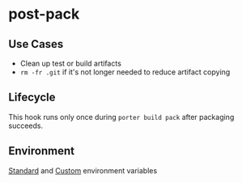 post-pack
=========

Use Cases
---------

- Clean up test or build artifacts
- `rm -fr .git` if it's not longer needed to reduce artifact copying

Lifecycle
---------

This hook runs only once during `porter build pack` after packaging succeeds.

Environment
-----------

[Standard](../deployment-hooks.md#standard-environment-variables)
and [Custom](../deployment-hooks.md#custom-environment-variables)
environment variables
